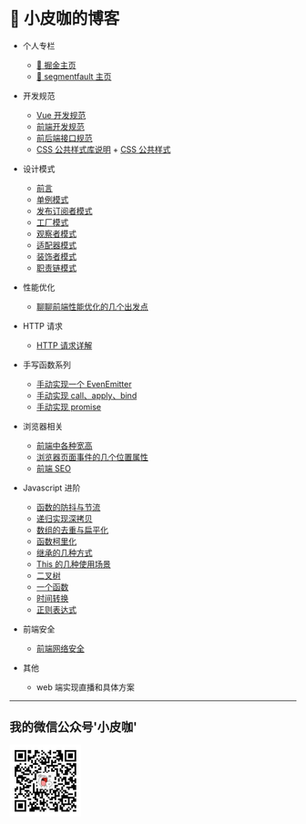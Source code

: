 # :house_with_garden: 小皮咖的博客

-   个人专栏

    -   [:rainbow: 掘金主页](https://juejin.im/user/5af17df4518825672a02e1f5/posts)
    -   [:rainbow: segmentfault 主页](https://segmentfault.com/u/suporka)

-   开发规范

    -   [Vue 开发规范](./work/Vue开发规范.md)
    -   [前端开发规范](./work/前端开发规范.md)
    -   [前后端接口规范](./work/前后端接口规范.md)
    -   [CSS 公共样式库说明](./work/CSS公共样式库.md) + [CSS 公共样式](./work/index.css)

-   设计模式

    -   [前言](./设计模式/前言.md)
    -   [单例模式](./设计模式/单例模式.md)
    -   [发布订阅者模式](./设计模式/发布订阅者模式.md)
    -   [工厂模式](./设计模式/工厂模式.md)
    -   [观察者模式](./设计模式/观察者模式.md)
    -   [适配器模式](./设计模式/适配器模式.md)
    -   [装饰者模式](./设计模式/装饰者模式.md)
    -   [职责链模式](./设计模式/职责链模式.md)

-   性能优化

    -   [聊聊前端性能优化的几个出发点](./front-ent/前端性能优化.md)

-   HTTP 请求

    -   [HTTP 请求详解](./front-ent/HTTP请求详解.md)

-   手写函数系列

    -   [手动实现一个 EvenEmitter](./js/手动实现一个EventEmitter.md)
    -   [手动实现 call、apply、bind](./js/手动实现call_apply_bind.md)
    -   [手动实现 promise](./js/手动实现promise.md)

-   浏览器相关

    -   [前端中各种宽高](./front-ent/前端中各种宽高.md)
    -   [浏览器页面事件的几个位置属性](./front-ent/事件的几个位置属性.md)
    -   [前端 SEO](./front-ent/前端seo.md)

-   Javascript 进阶

    -   [函数的防抖与节流](./js/函数防抖与节流.md)
    -   [递归实现深拷贝](./js/递归实现深拷贝.md)
    -   [数组的去重与扁平化](./js/数组的去重与扁平化.md)
    -   [函数柯里化](./js/函数柯里化.md)
    -   [继承的几种方式](./js/继承的几种方式.md)
    -   [This 的几种使用场景](./js/this的几种使用场景.md)
    -   [二叉树](./js/BinaryTree.js)
    -   [一个函数](./js/一个函数.md)
    -   [时间转换](./js/时间转换.md)
    -   [正则表达式](./js/正则表达式.md)

-   前端安全

    -   [前端网络安全](./front-ent/前端网络安全.md)

-   其他

    -   web 端实现直播和具体方案

---

## 我的微信公众号'小皮咖'

<img src="https://raw.githubusercontent.com/zxpsuper/picture/master/suporka.jpg" width="25%" height="25%" />

